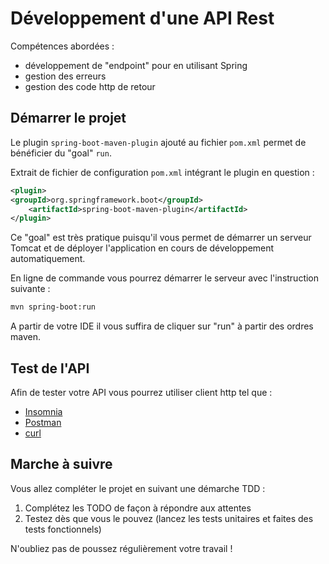 # Développement d'une API Rest

Compétences abordées :
- développement de "endpoint" pour en utilisant Spring
- gestion des erreurs
- gestion des code http de retour

## Démarrer le projet

Le plugin `spring-boot-maven-plugin` ajouté au fichier `pom.xml` permet de bénéficier du "goal" `run`.

Extrait de fichier de configuration `pom.xml` intégrant le plugin en question :
```xml
<plugin>
<groupId>org.springframework.boot</groupId>
    <artifactId>spring-boot-maven-plugin</artifactId>
</plugin>
```

Ce "goal" est très pratique puisqu'il vous permet de démarrer un serveur Tomcat et de déployer l'application en cours de développement automatiquement.

En ligne de commande vous pourrez démarrer le serveur avec l'instruction suivante :
```bash
mvn spring-boot:run
```

A partir de votre IDE il vous suffira de cliquer sur "run" à partir des ordres maven.
    
## Test de l'API

Afin de tester votre API vous pourrez utiliser client http tel que :
- [Insomnia](https://insomnia.rest/)
- [Postman](https://www.postman.com/)
- [curl](https://curl.se/)

## Marche à suivre

Vous allez compléter le projet en suivant une démarche TDD :
1. Complétez les TODO de façon à répondre aux attentes
2. Testez dès que vous le pouvez (lancez les tests unitaires et faites des tests fonctionnels)

N'oubliez pas de poussez régulièrement votre travail !

